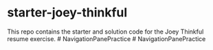 # starter-joey-thinkful

This repo contains the starter and solution code for the Joey Thinkful resume exercise.
#   N a v i g a t i o n P a n e P r a c t i c e  
 #   N a v i g a t i o n P a n e P r a c t i c e  
 